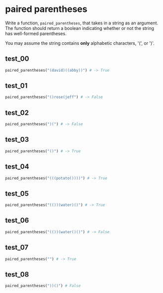 # paired parentheses

Write a function,  `paired_parentheses`, that takes in a string as an argument. The function should return a boolean indicating whether or not the string has well-formed parentheses.

You may assume the string contains **only** alphabetic characters, '(', or ')'.

## test_00

```python
paired_parentheses("(david)((abby))") # -> True
```

## test_01

```python
paired_parentheses("()rose(jeff") # -> False
```

## test_02

```python
paired_parentheses(")(") # -> False
```

## test_03

```python
paired_parentheses("()") # -> True
```

## test_04

```python
paired_parentheses("(((potato())))") # -> True
```

## test_05

```python
paired_parentheses("(())(water)()") # -> True
```

## test_06

```python
paired_parentheses("(())(water()()") # -> False
```

## test_07

```python
paired_parentheses("") # -> True
```

## test_08

```python
paired_parentheses("))()") # False
```
